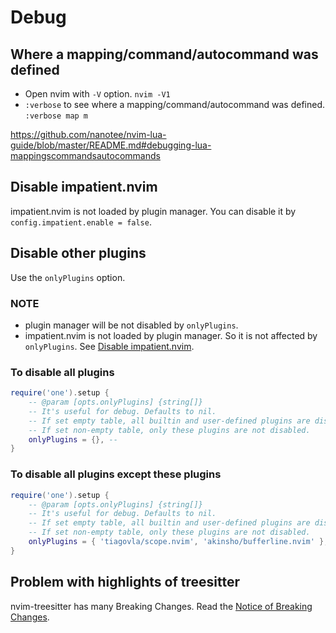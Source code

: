 # Debug

## Where a mapping/command/autocommand was defined

- Open nvim with `-V` option. `nvim -V1`
- `:verbose` to see where a mapping/command/autocommand was defined. `:verbose map m`

https://github.com/nanotee/nvim-lua-guide/blob/master/README.md#debugging-lua-mappingscommandsautocommands

## Disable impatient.nvim

impatient.nvim is not loaded by plugin manager. You can disable it by `config.impatient.enable = false`.

## Disable other plugins

Use the `onlyPlugins` option.

### NOTE

- plugin manager will be not disabled by `onlyPlugins`.
- impatient.nvim is not loaded by plugin manager. So it is not affected by `onlyPlugins`. See [Disable impatient.nvim](#disable-impatientnvim).

### To disable all plugins

```lua
require('one').setup {
	-- @param [opts.onlyPlugins] {string[]}
	-- It's useful for debug. Defaults to nil.
	-- If set empty table, all builtin and user-defined plugins are disabled.
	-- If set non-empty table, only these plugins are not disabled.
	onlyPlugins = {}, -- 
}
```

### To disable all plugins except these plugins

```lua
require('one').setup {
	-- @param [opts.onlyPlugins] {string[]}
	-- It's useful for debug. Defaults to nil.
	-- If set empty table, all builtin and user-defined plugins are disabled.
	-- If set non-empty table, only these plugins are not disabled.
	onlyPlugins = { 'tiagovla/scope.nvim', 'akinsho/bufferline.nvim' },
}
```

## Problem with highlights of treesitter

nvim-treesitter has many Breaking Changes.
Read the [Notice of Breaking Changes](https://github.com/nvim-treesitter/nvim-treesitter/issues/2293).
